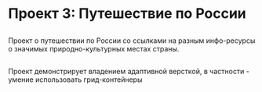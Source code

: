 # Проект 3: Путешествие по России

##
Проект о путешествии по России со ссылками на разным инфо-ресурсы о значимых природно-культурных местах страны.

##
Проект демонстрирует владением адаптивной версткой, в частности - умение использовать грид-контейнеры

